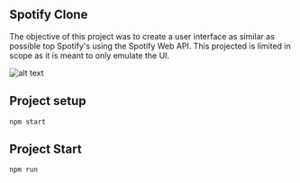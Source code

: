 ## Spotify Clone

The objective of this project was to create a user interface as similar as possible top Spotify's using the Spotify Web API. This projected is limited in scope as it is meant to only emulate the UI. 

![alt text](https://imgur.com/eMWAFpy.png)

## Project setup

`npm start`

## Project Start

`npm run`
